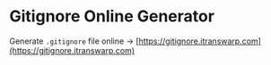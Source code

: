 # Gitignore Online Generator

Generate `.gitignore` file online -> [https://gitignore.itranswarp.com](https://gitignore.itranswarp.com)
